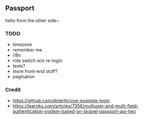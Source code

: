 ## Passport

hello from the other side~

### TODO

 - timezone
 - remember me
 - i18n
 - role switch w/o re-login
 - tests?
 - more front-end stuff?
 - pagination

### Credit

 - https://github.com/doterlin/vue-example-login
 - https://learnku.com/articles/7358/multiuser-and-multi-field-authentication-system-based-on-laravel-passport-api-two
